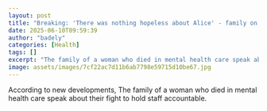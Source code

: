 ```yaml
---
layout: post
title: "Breaking: 'There was nothing hopeless about Alice' - family on fight for truth"
date: 2025-06-10T09:59:39
author: "badely"
categories: [Health]
tags: []
excerpt: "The family of a woman who died in mental health care speak about their fight to hold staff accountable."
image: assets/images/7cf22ac7d11b6ab7798e59715d10be67.jpg
---
```


According to new developments, The family of a woman who died in mental health care speak about their fight to hold staff accountable.

